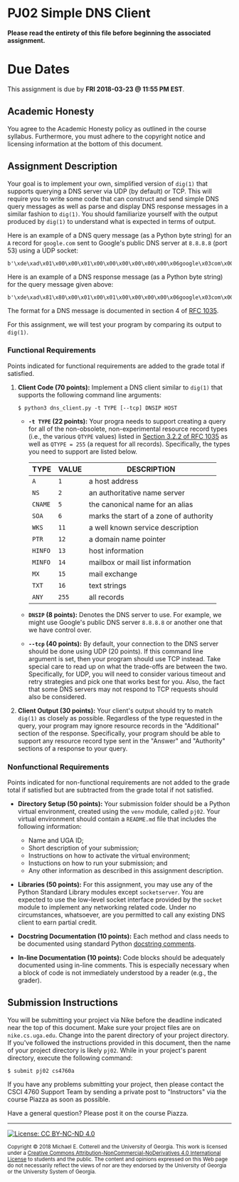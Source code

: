 
# PJ02 Simple DNS Client

**Please read the entirety of this file before
beginning the associated assignment.** 

# Due Dates

This assignment is due by **FRI 2018-03-23 @ 11:55 PM EST**. 

## Academic Honesty

You agree to the Academic Honesty policy as outlined in the course syllabus. 
Furthermore, you must adhere to the copyright notice and licensing information 
at the bottom of this document.

## Assignment Description

Your goal is to implement your own, simplified version of `dig(1)` that supports
querying a DNS server via UDP (by default) or TCP. This will require you to
write some code that can construct and send simple DNS query messages as well as 
parse and display DNS response messages in a similar fashion to `dig(1)`.
You should familiarize yourself with the output produced by `dig(1)` 
to understand what is expected in terms of output. 

Here is an example of a DNS query message (as a Python byte string) for an
`A` record for `google.com` sent to Google's public DNS server at `8.8.8.8` (port 53)
using a UDP socket:
```
b'\xde\xad\x01\x00\x00\x01\x00\x00\x00\x00\x00\x00\x06google\x03com\x00\x00\x01\x00\x01'
```

Here is an example of a DNS response message (as a Python byte string) for the query message given above:
```
b'\xde\xad\x81\x80\x00\x01\x00\x01\x00\x00\x00\x00\x06google\x03com\x00\x00\x01\x00\x01\xc0\x0c\x00\x01\x00\x01\x00\x00\x01\x2b\x00\x04\xac\xd9\x0cn'
```

The format for a DNS message is documented in section 4 of 
[RFC 1035](https://tools.ietf.org/html/rfc1035).

For this assignment, we will test your program by comparing its output to `dig(1)`.

### Functional Requirements

Points indicated for functional requirements are added to the grade total
if satisfied. 

1. **Client Code (70 points):** Implement a DNS client similar to `dig(1)` that
   supports the following command line arguments:
   ```
   $ python3 dns_client.py -t TYPE [--tcp] DNSIP HOST
   ```

   * **`-t TYPE` (22 points):** Your progra needs to support creating a query for
   all of the non-obsolete, non-experimental resource record types (i.e., the various `QTYPE` values) 
   listed in [Section 3.2.2 of RFC 1035](https://tools.ietf.org/html/rfc1035#section-3.2.2)
   as well as `QTYPE = 255` (a request for all records). Specifically, the types you
   need to support are listed below.

     TYPE    | VALUE | DESCRIPTION
     ------- | ----- | -----------
     `A`     |   `1` | a host address
     `NS`    |   `2` | an authoritative name server
     `CNAME` |   `5` | the canonical name for an alias
     `SOA`   |   `6` | marks the start of a zone of authority
     `WKS`   |  `11` | a well known service description
     `PTR`   |  `12` | a domain name pointer
     `HINFO` |  `13` | host information
     `MINFO` |  `14` | mailbox or mail list information
     `MX`    |  `15` | mail exchange
     `TXT`   |  `16` | text strings
     `ANY`   | `255` | all records

   * **`DNSIP` (8 points):** Denotes the DNS server to use. For example, we might use
     Google's public DNS server `8.8.8.8` or another one that we have control over.

   * **`--tcp` (40 points):** By default, your connection to the DNS server should
     be done using UDP (20 points). If this command line argument is set, then your
     program should use TCP instead. Take special care to read up on what the
     trade-offs are between the two. Specifically, for UDP, you will need to consider
     various timeout and retry strategies and pick one that works best for you.
     Also, the fact that some DNS servers may not respond to TCP requests should
     also be considered.

2. **Client Output (30 points):** Your client's output should try to match `dig(1)`
   as closely as possible. Regardless of the type requested in the query, your program
   may ignore resource records in the "Additional" section of the response. Specifically,
   your program should be able to support any resource record type sent in the "Answer"
   and "Authority" sections of a response to your query.

### Nonfunctional Requirements 

Points indicated for non-functional requirements are not added to the grade total
if satisfied but are subtracted from the grade total if not satisfied.

* **Directory Setup (50 points):** Your submission folder should be a Python
  virtual environment, created using the `venv` module, called `pj02`.
  Your virtual environment should contain a `README.md` file that includes
  the following information:
  * Name and UGA ID;
  * Short description of your submission;
  * Instructions on how to activate the virtual environment;
  * Instuctions on how to run your submission; and
  * Any other information as described in this assignment description. 

* **Libraries (50 points):** For this assignment, you may use any of the Python
  Standard Library modules except `socketserver`. You are expected to use the
  low-level socket interface provided by the `socket` module to implement any
  networking related code. Under no circumstances, whatsoever, are you permitted
  to call any existing DNS client to earn partial credit.

* **Docstring Documentation (10 points):** Each method and class needs to be documented
  using standard Python [docstring comments](https://www.python.org/dev/peps/pep-0257/).

* **In-line Documentation (10 points):** Code blocks should be adequately documented
  using in-line comments. This is especially necessary when a block of code
  is not immediately understood by a reader (e.g., the grader).

## Submission Instructions

You will be submitting your project via Nike before the deadline indicated
near the top of this document. Make sure your project files are on 
`nike.cs.uga.edu`. Change into the parent directory of your project directory. 
If you've followed the instructions provided in this document, then the name 
of your project directory is likely `pj02`. 
While in your project's parent directory, execute the following command: 

```
$ submit pj02 cs4760a
```

If you have any problems submitting your project, then please contact the CSCI
4760 Support Team by sending a private post to "Instructors" via the course 
Piazza as soon as possible. 

Have a general question? Please post it on the course Piazza.

<hr/>

[![License: CC BY-NC-ND 4.0](https://img.shields.io/badge/License-CC%20BY--NC--ND%204.0-lightgrey.svg)](http://creativecommons.org/licenses/by-nc-nd/4.0/)

<small>
Copyright &copy; 2018 Michael E. Cotterell and the University of Georgia.
This work is licensed under a <a rel="license" href="http://creativecommons.org/licenses/by-nc-nd/4.0/">Creative Commons Attribution-NonCommercial-NoDerivatives 4.0 International License</a> to students and the public.
The content and opinions expressed on this Web page do not necessarily reflect the views of nor are they endorsed by the University of Georgia or the University System of Georgia.
</small>

